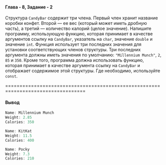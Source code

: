 #### Глава - 8, Задание - 2 ####

Структура ```CandyBar``` содержит три члена. Первый член хранит название коробки
конфет. Второй — ее вес (который может иметь дробную часть), а третий —
количество калорий (целое значение). Напишите программу, использующую
функцию, которая принимает в качестве аргументов ссылку на ```CandyBar```, указатель
на ```char```, значение ```double``` и значение ```int```. Функция использует три последних
значения для установки соответствующих членов структуры. Три последних
аргумента должны иметь значения по умолчанию: ```"Millennium Munch"```, ```2```, ```85``` и ```350```.
Кроме того, программа должна использовать функцию, которая принимает в
качестве аргумента ссылку на ```CandyBar``` и отображает содержимое этой структуры.
Где необходимо, используйте ```const```.

==================================================================================
#### Вывод ####
```objectivec
Name: Millennium Munch
Weight: 2.85
Calories: 350

Name: KitKat
Weight: 11.5
Calories: 400

Name: Pocky
Weight: 7.3
Calories: 210
```